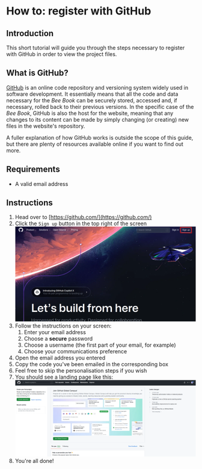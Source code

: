 # How to: register with GitHub

## Introduction
This short tutorial will guide you through the steps necessary to register with GitHub in order to view the project files.

## What is GitHub?
[GitHub](https://github.com/) is an online code repository and versioning system widely used in software development. It essentially means that all the code and data necessary for the *Bee Book* can be securely stored, accessed and, if necessary, rolled back to their previous versions. In the specific case of the *Bee Book*, GitHub is also the host for the website, meaning that any changes to its content can be made by simply changing (or creating) new files in the website's repository.

A fuller explanation of how GitHub works is outside the scope of this guide, but there are plenty of resources available online if you want to find out more.

## Requirements
- A valid email address

## Instructions
1. Head over to [https://github.com/](https://github.com/)
1. Click the `Sign up` button in the top right of the screen
![GitHub landing page](./img/register-gh-1.png)
1. Follow the instructions on your screen:
    1. Enter your email address
    1. Choose a **secure** password
    1. Choose a username (the first part of your email, for example)
    1. Choose your communications preference
1. Open the email address you entered
1. Copy the code you've been emailed in the corresponding box
1. Feel free to skip the personalisation steps if you wish
1. You should see a landing page like this:
![Github logged in landing page](./img/register-gh-2.png)
1. You're all done!